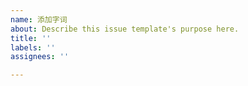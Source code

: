 ```yaml
---
name: 添加字词
about: Describe this issue template's purpose here.
title: ''
labels: ''
assignees: ''

---
```




